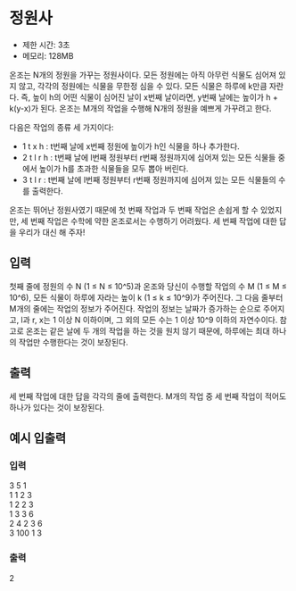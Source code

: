 ﻿# 정원사

- 제한 시간: 3초
- 메모리: 128MB

온조는 N개의 정원을 가꾸는 정원사이다. 모든 정원에는 아직 아무런 식물도 심어져 있지 않고, 각각의 정원에는 식물을 무한정 심을 수 있다. 모든 식물은 하루에 k만큼 자란다. 즉, 높이 h의 어떤 식물이 심어진 날이 x번째 날이라면, y번째 날에는 높이가 h + k(y-x)가 된다. 온조는 M개의 작업을 수행해 N개의 정원을 예쁘게 가꾸려고 한다.


다음은 작업의 종류 세 가지이다:  
- 1 t x h : t번째 날에 x번째 정원에 높이가 h인 식물을 하나 추가한다.
- 2 t l r h : t번째 날에 l번째 정원부터 r번째 정원까지에 심어져 있는 모든 식물들 중에서 높이가 h를 초과한 식물들을 모두 뽑아 버린다.
- 3 t l r : t번째 날에 l번째 정원부터 r번째 정원까지에 심어져 있는 모든 식물들의 수를 출력한다.


온조는 뛰어난 정원사였기 때문에 첫 번째 작업과 두 번째 작업은 손쉽게 할 수 있었지만, 세 번째 작업은 수학에 약한 온조로서는 수행하기 어려웠다. 세 번째 작업에 대한 답을 우리가 대신 해 주자!

## 입력
첫째 줄에 정원의 수 N (1 ≤ N ≤ 10^5)과 온조와 당신이 수행할 작업의 수 M (1 ≤ M ≤ 10^6), 모든 식물이 하루에 자라는 높이 k (1 ≤ k ≤ 10^9)가 주어진다. 그 다음 줄부터 M개의 줄에는 작업의 정보가 주어진다. 작업의 정보는 날짜가 증가하는 순으로 주어지고, l과 r, x는 1 이상 N 이하이며, 그 외의 모든 수는 1 이상 10^9 이하의 자연수이다. 참고로 온조는 같은 날에 두 개의 작업을 하는 것을 원치 않기 때문에, 하루에는 최대 하나의 작업만 수행한다는 것이 보장된다.

## 출력
세 번째 작업에 대한 답을 각각의 줄에 출력한다. M개의 작업 중 세 번째 작업이 적어도 하나가 있다는 것이 보장된다.

## 예시 입출력

### 입력
3 5 1  
1 1 2 3  
1 2 2 3  
1 3 3 6  
2 4 2 3 6  
3 100 1 3  

### 출력
2  
